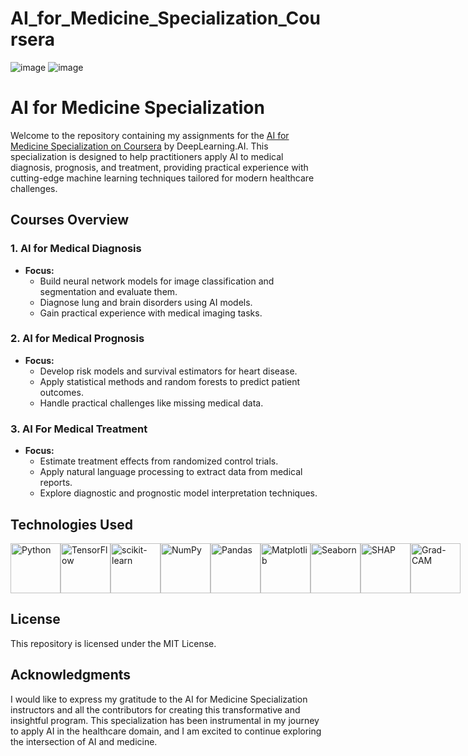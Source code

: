 # AI_for_Medicine_Specialization_Coursera
![image](https://github.com/user-attachments/assets/6cec7f4c-e838-4074-82e6-9c38f410cc70)
![image](https://github.com/user-attachments/assets/5caa148a-3ccf-4b67-846f-c628070b9917)

# **AI for Medicine Specialization**

Welcome to the repository containing my assignments for the [AI for Medicine Specialization on Coursera](https://web.archive.org/web/20240814141815/https://www.coursera.org/specializations/ai-for-medicine) by DeepLearning.AI. This specialization is designed to help practitioners apply AI to medical diagnosis, prognosis, and treatment, providing practical experience with cutting-edge machine learning techniques tailored for modern healthcare challenges.

## Courses Overview

### 1. AI for Medical Diagnosis
- **Focus:**
  - Build  neural network models for image classification and segmentation and evaluate them.
  - Diagnose lung and brain disorders using AI models.
  - Gain practical experience with medical imaging tasks.

### 2. AI for Medical Prognosis
- **Focus:**
  - Develop risk models and survival estimators for heart disease.
  - Apply statistical methods and random forests to predict patient outcomes.
  - Handle practical challenges like missing medical data.

### 3. AI For Medical Treatment
- **Focus:**
  - Estimate treatment effects from randomized control trials.
  -  Apply natural language processing to extract data from medical reports.
  - Explore diagnostic and prognostic model interpretation techniques.


## Technologies Used

<div style="display: flex; justify-content: space-between; align-items: center;">
    <img src="https://www.python.org/static/community_logos/python-logo.png" alt="Python" height="80">
    <img src="https://www.tensorflow.org/images/tf_logo_social.png" alt="TensorFlow" height="80">
    <img src="https://scikit-learn.org/stable/_static/scikit-learn-logo-small.png" alt="scikit-learn" height="80">
    <img src="https://numpy.org/images/logo.svg" alt="NumPy" height="80">
    <img src="https://pandas.pydata.org/static/img/pandas_white.svg" alt="Pandas" height="80">
    <img src="https://matplotlib.org/_static/images/logo2.svg" alt="Matplotlib" height="80">
    <img src="https://seaborn.pydata.org/_static/logo-wide-lightbg.svg" alt="Seaborn" height="80">
    <img src="https://github.com/user-attachments/assets/6cec7f4c-e838-4074-82e6-9c38f410cc70" alt="SHAP" height="80">
    <img src="https://github.com/user-attachments/assets/5caa148a-3ccf-4b67-846f-c628070b9917" alt="Grad-CAM" height="80">
</div>


## License

This repository is licensed under the MIT License.

## Acknowledgments

I would like to express my gratitude to the AI for Medicine Specialization instructors and all the contributors for creating this transformative and insightful program. This specialization has been instrumental in my journey to apply AI in the healthcare domain, and I am excited to continue exploring the intersection of AI and medicine.
